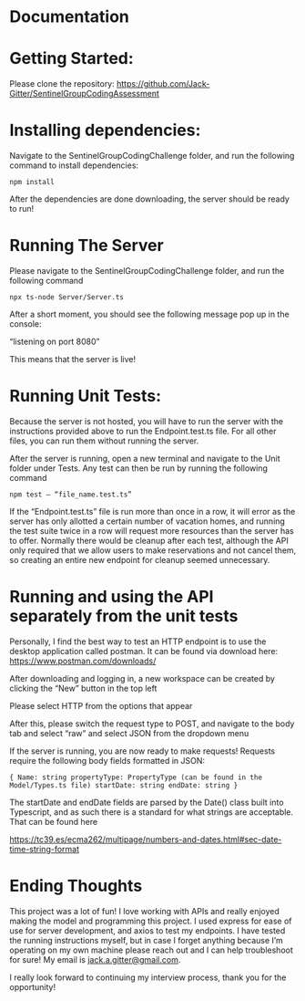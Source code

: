 # **Documentation**

# **Getting Started:**

Please clone the repository:
https://github.com/Jack-Gitter/SentinelGroupCodingAssessment

# **Installing dependencies:**
Navigate to the SentinelGroupCodingChallenge folder, and run the following command to install dependencies: 

```npm install```

After the dependencies are done downloading, the server should be ready to run! 

# **Running The Server**

Please navigate to the SentinelGroupCodingChallenge folder, and run the following command

```npx ts-node Server/Server.ts```

After a short moment, you should see the following message pop up in the console: 

“listening on port 8080”

This means that the server is live! 

# **Running Unit Tests:**
Because the server is not hosted, you will have to run the server with the instructions provided above to run the Endpoint.test.ts file. For all other files, you can run them without running the server. 

After the server is running, open a new terminal and navigate to the Unit folder under Tests. Any test can then be run by running the following command

```npm test – “file_name.test.ts”```

If the “Endpoint.test.ts” file is run more than once in a row, it will error as the server has only allotted a certain number of vacation homes, and running the test suite twice in a row will request more resources than the server has to offer. Normally there would be cleanup after each test, although the API only required that we allow users to make reservations and not cancel them, so creating an entire new endpoint for cleanup seemed unnecessary. 

# **Running and using the API separately from the unit tests**

Personally, I find the best way to test an HTTP endpoint is to use the desktop application called postman. It can be found via download here: https://www.postman.com/downloads/

After downloading and logging in, a new workspace can be created by clicking the “New” button in the top left

Please select HTTP from the options that appear

After this, please switch the request type to POST, and navigate to the body tab and select “raw” and select JSON from the dropdown menu

If the server is running, you are now ready to make requests! Requests require the following body fields formatted in JSON: 

<code>{
  Name: string
  propertyType: PropertyType (can be found in the Model/Types.ts file)
  startDate: string
  endDate: string
}</code>

The startDate and endDate fields are parsed by the Date() class built into Typescript, and as such there is a standard for what strings are acceptable. That can be found here

https://tc39.es/ecma262/multipage/numbers-and-dates.html#sec-date-time-string-format

# **Ending Thoughts**

This project was a lot of fun! I love working with APIs and really enjoyed making the model and programming this project. I used express for ease of use for server development, and axios to test my endpoints. I have tested the running instructions myself, but in case I forget anything because I’m operating on my own machine please reach out and I can help troubleshoot for sure! My email is jack.a.gitter@gmail.com. 

I really look forward to continuing my interview process, thank you for the opportunity!
